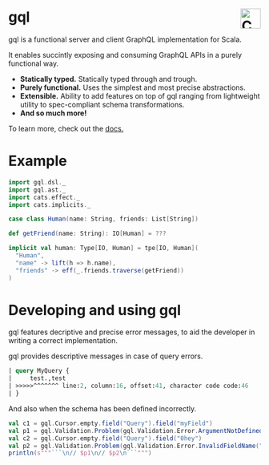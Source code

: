 # gql <a href="https://typelevel.org/cats/"><img src="https://typelevel.org/cats/img/cats-badge.svg" height="40px" align="right" alt="Cats friendly" /></a>

gql is a functional server and client GraphQL implementation for Scala.

It enables succintly exposing and consuming GraphQL APIs in a purely functional way.

* **Statically typed.** Statically typed through and trough.
* **Purely functional.** Uses the simplest and most precise abstractions.
* **Extensible.** Ability to add features on top of gql ranging from lightweight utility to spec-compliant schema transformations.
* **And so much more!**

To learn more, check out the [docs.](https://valdemargr.github.io/gql/)

# Example
```scala mdoc:silent
import gql.dsl._
import gql.ast._
import cats.effect._
import cats.implicits._

case class Human(name: String, friends: List[String])

def getFriend(name: String): IO[Human] = ???

implicit val human: Type[IO, Human] = tpe[IO, Human](
  "Human",
  "name" -> lift(h => h.name),
  "friends" -> eff(_.friends.traverse(getFriend))
)
```

# Developing and using gql
gql features decriptive and precise error messages, to aid the developer in writing a correct implementation.

gql provides descriptive messages in case of query errors.
```graphql
| query MyQuery {
|     test.,test
| >>>>>^^^^^^^ line:2, column:16, offset:41, character code code:46
| }
```
And also when the schema has been defined incorrectly.
```scala mdoc:passthrough
val c1 = gql.Cursor.empty.field("Query").field("myField")
val p1 = gql.Validation.Problem(gql.Validation.Error.ArgumentNotDefinedInInterface("MyType", "MyInterface", "myField", "myArg"), c1)
val c2 = gql.Cursor.empty.field("Query").field("0hey")
val p2 = gql.Validation.Problem(gql.Validation.Error.InvalidFieldName("0hey"), c2)
println(s"""```\n// $p1\n// $p2\n```""")
```